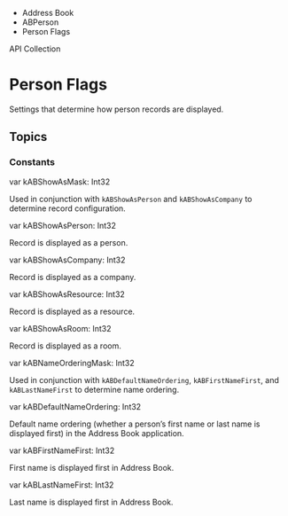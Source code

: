 

- Address Book
- ABPerson
-  Person Flags 

API Collection

# Person Flags

Settings that determine how person records are displayed.

## Topics

### Constants

var kABShowAsMask: Int32

Used in conjunction with `kABShowAsPerson` and `kABShowAsCompany` to determine record configuration.

var kABShowAsPerson: Int32

Record is displayed as a person.

var kABShowAsCompany: Int32

Record is displayed as a company.

var kABShowAsResource: Int32

Record is displayed as a resource.

var kABShowAsRoom: Int32

Record is displayed as a room.

var kABNameOrderingMask: Int32

Used in conjunction with `kABDefaultNameOrdering`, `kABFirstNameFirst`, and `kABLastNameFirst` to determine name ordering.

var kABDefaultNameOrdering: Int32

Default name ordering (whether a person’s first name or last name is displayed first) in the Address Book application.

var kABFirstNameFirst: Int32

First name is displayed first in Address Book.

var kABLastNameFirst: Int32

Last name is displayed first in Address Book.

